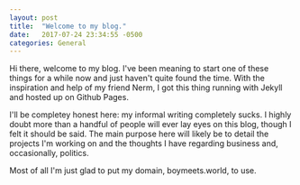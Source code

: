 ```yaml
---
layout: post
title:  "Welcome to my blog."
date:   2017-07-24 23:34:55 -0500
categories: General
---
```

Hi there, welcome to my blog. I've been meaning to start one of these things for a while now and just haven't quite found the time. With the inspiration and help of my friend Nerm, I got this thing running with Jekyll and hosted up on Github Pages.


I'll be completey honest here: my informal writing completely sucks. I highly doubt more than a handful of people will ever lay eyes on this blog, though I felt it should be said. The main purpose here will likely be to detail the projects I'm working on and the thoughts I have regarding business and, occasionally, politics.


Most of all I'm just glad to put my domain, boymeets.world, to use.